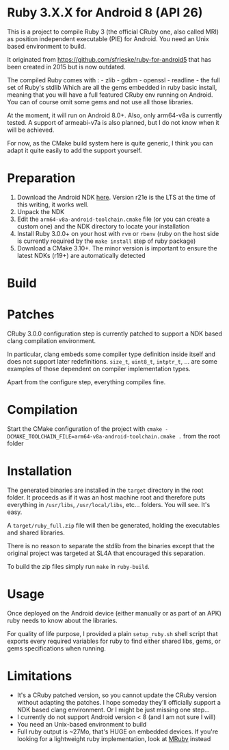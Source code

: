 Ruby 3.X.X for Android 8 (API 26)
===

This is a project to compile Ruby 3 (the official CRuby one, also called MRI) as position independent executable (PIE) for Android.
You need an Unix based environment to build.

It originated from https://github.com/sfrieske/ruby-for-android5 that has been created in 2015 but is now outdated.

The compiled Ruby comes with :
    - zlib
    - gdbm
    - openssl
    - readline
    - the full set of Ruby's stdlib
Which are all the gems embedded in ruby basic install, meaning that you will have a full featured CRuby env running on Android.
You can of course omit some gems and not use all those libraries.

At the moment, it will run on Android 8.0+. Also, only arm64-v8a is currently tested. A support of armeabi-v7a is also planned, but I do not know when it will be achieved.

For now, as the CMake build system here is quite generic, I think you can adapt it quite easily to add the support yourself.

Preparation
===

1. Download the Android NDK [here](https://developer.android.com/ndk/downloads). Version r21e is the LTS at the time of this writing, it works well.
2. Unpack the NDK
3. Edit the `arm64-v8a-android-toolchain.cmake` file (or you can create a custom one) and the NDK directory to locate your installation
4. Install Ruby 3.0.0+ on your host with `rvm` or `rbenv` (ruby on the host side is currently required by the `make install` step of ruby package)
5. Download a CMake 3.10+. The minor version is important to ensure the latest NDKs (r19+) are automatically detected

Build
===
Patches
====

CRuby 3.0.0 configuration step is currently patched to support a NDK based clang compilation environment.

In particular, clang embeds some compiler type definition inside itself and does not support later redefinitions.
`size_t`, `uint8_t`, `intptr_t`, ... are some examples of those dependent on compiler implementation types.

Apart from the configure step, everything compiles fine.

Compilation
====

Start the CMake configuration of the project with `cmake -DCMAKE_TOOLCHAIN_FILE=arm64-v8a-android-toolchain.cmake .` from the root folder

Installation
====

The generated binaries are installed in the `target` directory in the root folder. It proceeds as if it was an host machine root and therefore puts everything in `/usr/libs`, `/usr/local/libs`, etc... folders. You will see. It's easy.

A `target/ruby_full.zip` file will then be generated, holding the executables and shared libraries.

There is no reason to separate the stdlib from the binaries except that the original project was targeted at SL4A that encouraged this separation.

To build the zip files simply run `make` in `ruby-build`.

Usage
===

Once deployed on the Android device (either manually or as part of an APK) ruby needs to know about the libraries.

For quality of life purpose, I provided a plain `setup_ruby.sh` shell script that exports every required variables for ruby to find either shared libs, gems, or gems specifications when running.

Limitations
===

- It's a CRuby patched version, so you cannot update the CRuby version without adapting the patches. I hope someday they'll officially support a NDK based clang environment. Or I might be just missing one step...
- I currently do not support Android version < 8 (and I am not sure I will)
- You need an Unix-based environment to build
- Full ruby output is ~27Mo, that's HUGE on embedded devices. If you're looking for a lightweight ruby implementation, look at [MRuby](https://github.com/mruby/mruby) instead

